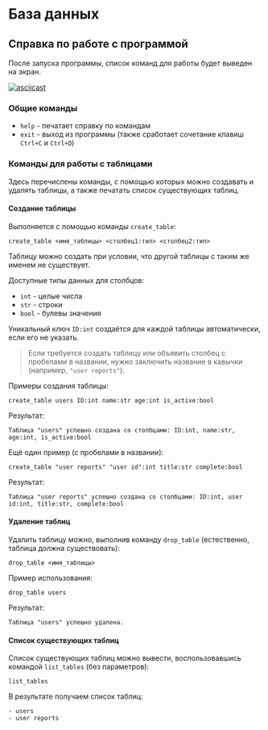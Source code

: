 # База данных

## Справка по работе с программой

После запуска программы, список команд для работы будет выведен на экран.

[![asciicast](https://asciinema.org/a/0nIzU9IsvS9hE789bkoVuDHUo.svg)](https://asciinema.org/a/0nIzU9IsvS9hE789bkoVuDHUo)

### Общие команды

- `help` - печатает справку по командам
- `exit` - выход из программы (также сработает сочетание клавиш `Ctrl+C` и `Ctrl+D`)

### Команды для работы с таблицами

Здесь перечислены команды, с помощью которых можно создавать и удалять таблицы, а также печатать список существующих таблиц.

#### Создание таблицы

Выполняется с помощью команды `create_table`:

```
create_table <имя_таблицы> <столбец1:тип> <столбец2:тип>
```

Таблицу можно создать при условии, что другой таблицы с таким же именем не существует.

Доступные типы данных для столбцов:
- `int` - целые числа
- `str` - строки
- `bool` - булевы значения

Уникальный ключ `ID:int` создаётся для каждой таблицы автоматически, если его не указать.

> Если требуется создать таблицу или объявить столбец с пробелами в названии, нужно заключить название в кавычки (например, `"user reports"`).

Примеры создания таблицы:

```
create_table users ID:int name:str age:int is_active:bool
```

Результат:

```
Таблица "users" успешно создана со столбцами: ID:int, name:str, age:int, is_active:bool
```

Ещё один пример (с пробелами в названии):

```
create_table "user reports" "user id":int title:str complete:bool
```

Результат:

```
Таблица "user reports" успешно создана со столбцами: ID:int, user id:int, title:str, complete:bool
```

#### Удаление таблиц

Удалить таблицу можно, выполнив команду `drop_table` (естественно, таблица должна существовать):

```
drop_table <имя_таблицы>
```

Пример использования:

```
drop_table users
```

Результат:

```
Таблица "users" успешно удалена.
```


#### Список существующих таблиц

Список существующих таблиц можно вывести, воспользовавшись командой `list_tables` (без параметров):

```
list_tables
```

В результате получаем список таблиц:

```
- users
- user reports
```
